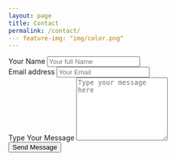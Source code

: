 ```yaml
---
layout: page
title: Contact
permalink: /contact/
--- feature-img: "img/color.png"
---
```


<form action="https://getsimpleform.com/messages?form_api_token=814cd8baca7412d1b50b6f689e9ce8b7" method="post">
  <!-- the redirect_to is optional, the form will redirect to the referrer on submission --> 
  <input type='hidden' name='redirect_to' value='https://databaseman.github.io/thank-you/' />
  <!-- all your input fields here.... -->
  <div class="form-group">
    <label for="senderName">Your Name</label>
    <input id="senderName" class="form-control" name="name" type="text" placeholder="Your full Name" />
  </div>
 
  <div class="form-group">
    <label for="senderEmail">Email address</label>
    <input id="senderEmail" class="form-control" name="email" type="email" placeholder="Your Email" />
  </div>
 
  <div class="form-group">
    <label for="senderEmail">Type Your Message</label>
    <textarea class="form-control" name="message" rows="8" placeholder="Type your message here"></textarea>
  </div>
  <button class="btn btn-default" type="submit">Send Message</button>
</form>